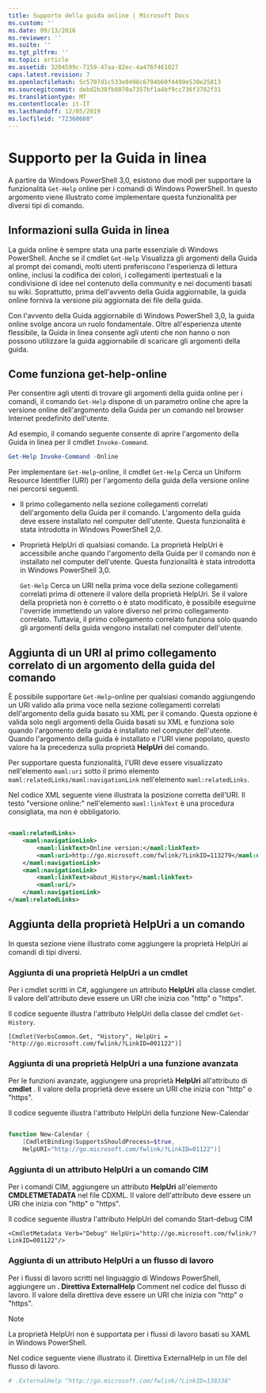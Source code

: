 ```yaml
---
title: Supporto della guida online | Microsoft Docs
ms.custom: ''
ms.date: 09/13/2016
ms.reviewer: ''
ms.suite: ''
ms.tgt_pltfrm: ''
ms.topic: article
ms.assetid: 3204599c-7159-47aa-82ec-4a476f461027
caps.latest.revision: 7
ms.openlocfilehash: 5c5707d1c533e0498c6794b60f4499e530e25813
ms.sourcegitcommit: debd2b38fb8070a7357bf1a4bf9cc736f3702f31
ms.translationtype: MT
ms.contentlocale: it-IT
ms.lasthandoff: 12/05/2019
ms.locfileid: "72360660"
---
```

# <a name="supporting-online-help"></a>Supporto per la Guida in linea

A partire da Windows PowerShell 3,0, esistono due modi per supportare la funzionalità `Get-Help` online per i comandi di Windows PowerShell. In questo argomento viene illustrato come implementare questa funzionalità per diversi tipi di comando.

## <a name="about-online-help"></a>Informazioni sulla Guida in linea

La guida online è sempre stata una parte essenziale di Windows PowerShell. Anche se il cmdlet `Get-Help` Visualizza gli argomenti della Guida al prompt dei comandi, molti utenti preferiscono l'esperienza di lettura online, inclusi la codifica dei colori, i collegamenti ipertestuali e la condivisione di idee nel contenuto della community e nei documenti basati su wiki. Soprattutto, prima dell'avvento della Guida aggiornabile, la guida online forniva la versione più aggiornata dei file della guida.

Con l'avvento della Guida aggiornabile di Windows PowerShell 3,0, la guida online svolge ancora un ruolo fondamentale. Oltre all'esperienza utente flessibile, la Guida in linea consente agli utenti che non hanno o non possono utilizzare la guida aggiornabile di scaricare gli argomenti della guida.

## <a name="how-get-help--online-works"></a>Come funziona get-help-online

Per consentire agli utenti di trovare gli argomenti della guida online per i comandi, il comando `Get-Help` dispone di un parametro online che apre la versione online dell'argomento della Guida per un comando nel browser Internet predefinito dell'utente.

Ad esempio, il comando seguente consente di aprire l'argomento della Guida in linea per il cmdlet `Invoke-Command`.

```powershell
Get-Help Invoke-Command -Online
```

Per implementare `Get-Help`-online, il cmdlet `Get-Help` Cerca un Uniform Resource Identifier (URI) per l'argomento della guida della versione online nei percorsi seguenti.

- Il primo collegamento nella sezione collegamenti correlati dell'argomento della Guida per il comando. L'argomento della guida deve essere installato nel computer dell'utente. Questa funzionalità è stata introdotta in Windows PowerShell 2,0.

- Proprietà HelpUri di qualsiasi comando. La proprietà HelpUri è accessibile anche quando l'argomento della Guida per il comando non è installato nel computer dell'utente. Questa funzionalità è stata introdotta in Windows PowerShell 3,0.

  `Get-Help` Cerca un URI nella prima voce della sezione collegamenti correlati prima di ottenere il valore della proprietà HelpUri. Se il valore della proprietà non è corretto o è stato modificato, è possibile eseguirne l'override immettendo un valore diverso nel primo collegamento correlato. Tuttavia, il primo collegamento correlato funziona solo quando gli argomenti della guida vengono installati nel computer dell'utente.

## <a name="adding-a-uri-to-the-first-related-link-of-a-command-help-topic"></a>Aggiunta di un URI al primo collegamento correlato di un argomento della guida del comando

È possibile supportare `Get-Help`-online per qualsiasi comando aggiungendo un URI valido alla prima voce nella sezione collegamenti correlati dell'argomento della guida basato su XML per il comando. Questa opzione è valida solo negli argomenti della Guida basati su XML e funziona solo quando l'argomento della guida è installato nel computer dell'utente. Quando l'argomento della guida è installato e l'URI viene popolato, questo valore ha la precedenza sulla proprietà **HelpUri** del comando.

Per supportare questa funzionalità, l'URI deve essere visualizzato nell'elemento `maml:uri` sotto il primo elemento `maml:relatedLinks/maml:navigationLink` nell'elemento `maml:relatedLinks`.

Nel codice XML seguente viene illustrata la posizione corretta dell'URI. Il testo "versione online:" nell'elemento `maml:linkText` è una procedura consigliata, ma non è obbligatorio.

```xml

<maml:relatedLinks>
    <maml:navigationLink>
        <maml:linkText>Online version:</maml:linkText>
        <maml:uri>http://go.microsoft.com/fwlink/?LinkID=113279</maml:uri>
    </maml:navigationLink>
    <maml:navigationLink>
        <maml:linkText>about_History</maml:linkText>
        <maml:uri/>
    </maml:navigationLink>
</maml:relatedLinks>
```

## <a name="adding-the-helpuri-property-to-a-command"></a>Aggiunta della proprietà HelpUri a un comando

In questa sezione viene illustrato come aggiungere la proprietà HelpUri ai comandi di tipi diversi.

### <a name="adding-a-helpuri-property-to-a-cmdlet"></a>Aggiunta di una proprietà HelpUri a un cmdlet

Per i cmdlet scritti in C#, aggiungere un attributo **HelpUri** alla classe cmdlet. Il valore dell'attributo deve essere un URI che inizia con "http" o "https".

Il codice seguente illustra l'attributo HelpUri della classe del cmdlet `Get-History`.

```
[Cmdlet(VerbsCommon.Get, "History", HelpUri = "http://go.microsoft.com/fwlink/?LinkID=001122")]
```

### <a name="adding-a-helpuri-property-to-an-advanced-function"></a>Aggiunta di una proprietà HelpUri a una funzione avanzata

Per le funzioni avanzate, aggiungere una proprietà **HelpUri** all'attributo di **cmdlet** . Il valore della proprietà deve essere un URI che inizia con "http" o "https".

Il codice seguente illustra l'attributo HelpUri della funzione New-Calendar

```powershell

function New-Calendar {
    [CmdletBinding(SupportsShouldProcess=$true,
    HelpURI="http://go.microsoft.com/fwlink/?LinkID=01122")]
```

### <a name="adding-a-helpuri-attribute-to-a-cim-command"></a>Aggiunta di un attributo HelpUri a un comando CIM

Per i comandi CIM, aggiungere un attributo **HelpUri** all'elemento **CMDLETMETADATA** nel file CDXML. Il valore dell'attributo deve essere un URI che inizia con "http" o "https".

Il codice seguente illustra l'attributo HelpUri del comando Start-debug CIM

```
<CmdletMetadata Verb="Debug" HelpUri="http://go.microsoft.com/fwlink/?LinkID=001122"/>
```

### <a name="adding-a-helpuri-attribute-to-a-workflow"></a>Aggiunta di un attributo HelpUri a un flusso di lavoro

Per i flussi di lavoro scritti nel linguaggio di Windows PowerShell, aggiungere un **. Direttiva ExternalHelp** Comment nel codice del flusso di lavoro. Il valore della direttiva deve essere un URI che inizia con "http" o "https".

> [!NOTE]
> La proprietà HelpUri non è supportata per i flussi di lavoro basati su XAML in Windows PowerShell.

Nel codice seguente viene illustrato il. Direttiva ExternalHelp in un file del flusso di lavoro.

```powershell
# .ExternalHelp "http://go.microsoft.com/fwlink/?LinkID=138338"
```